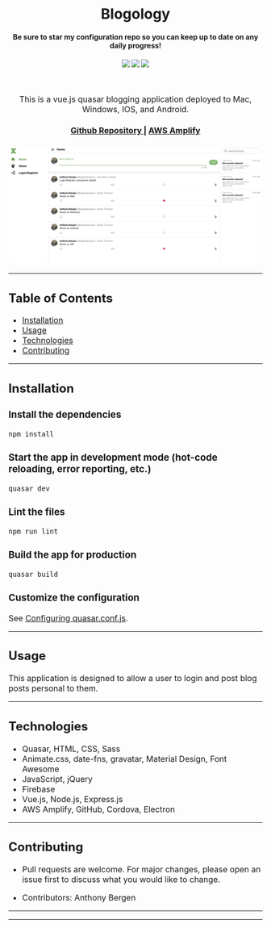 <h1 align="center">
Blogology
</h1>
<h4 align="center" style="margin-bottom:10px">Be sure to star my configuration repo so you can keep up to date on any daily progress!</h4>
<div align="center">
  <h4>
    </a>
    <a href="https://github.com/adbergen/blogology/stargazers"><img src="https://img.shields.io/github/stars/adbergen/blogology.svg?style=plasticr"/></a>
    <a href="https://github.com/adbergen/blogology/commits/master"><img src="https://img.shields.io/github/last-commit/adbergen/blogology.svg?style=plasticr"/></a>
        <a href="https://github.com/adbergen/blogology/commits/master"><img src="https://img.shields.io/github/commit-activity/y/adbergen/blogology.svg?style=plasticr"/></a>
</h4>
<br>
</div>
<p align="center"><font size="3">
This is a vue.js quasar blogging application deployed to Mac, Windows, IOS, and Android.</p>
<div align="center"><a name="menu"></a>
  <h4>
    <a href="https://github.com/adbergen/blogology">
      Github Repository
    </a>
<span> | </span>
<a href="https://master.dv0dyeamp373t.amplifyapp.com/">
      AWS Amplify
    </a>
  </h4>
</div>

![Screenshot of application demo](src/assets/demo.png)

<hr>

## Table of Contents

- [Installation](#installation)
- [Usage](#usage)
- [Technologies](#technologies)
- [Contributing](#contributing)

<hr>

## Installation

### Install the dependencies

```bash
npm install
```

### Start the app in development mode (hot-code reloading, error reporting, etc.)

```bash
quasar dev
```

### Lint the files

```bash
npm run lint
```

### Build the app for production

```bash
quasar build
```

### Customize the configuration

See [Configuring quasar.conf.js](https://quasar.dev/quasar-cli/quasar-conf-js).

<hr>

## Usage

<p> This application is designed to allow a user to login and post blog posts personal to them.

<hr>

## Technologies

<ul>
<li>Quasar, HTML, CSS, Sass</li>
<li>Animate.css, date-fns, gravatar, Material Design, Font Awesome </li>
<li>JavaScript, jQuery</li>
<li>Firebase</li>
<li>Vue.js, Node.js, Express.js</li>
<li>AWS Amplify, GitHub, Cordova, Electron</li>
</ul>

<hr>

## Contributing

- Pull requests are welcome. For major changes, please open an issue first to discuss what you would like to change.

- Contributors: Anthony Bergen

<hr><hr>
